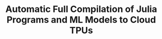 ---
title: "Automatic Full Compilation of Julia Programs and ML Models to Cloud TPUs"
authors:
- Keno Fischer
- Elliot Saba
year: "2018"
arxiv: 1810.09868
link: https://github.com/JuliaTPU
packages:
  XLA.jl: https://github.com/JuliaTPU/XLA.jl
---